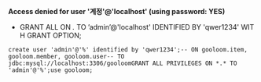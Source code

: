 **Access denied for user '계정'@'localhost' (using password: YES)**

- GRANT ALL ON *.* TO ’admin’@'localhost' IDENTIFIED BY 'qwer1234' WITH GRANT OPTION;

  

```
create user 'admin'@'%' identified by 'qwer1234';-- ON gooloom.item, gooloom.member, gooloom.user-- TO jdbc:mysql://localhost:3306/gooloomGRANT ALL PRIVILEGES ON *.* TO 'admin'@'%';use gooloom;
```